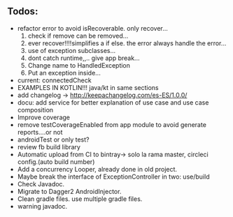 Todos:
------
*  refactor error to avoid isRecoverable. only recover...
    1. check if remove can be removed...
    2. ever recover!!!!simplifies a if else. the error always handle the error...
    3. use of exception subclasses...
    4. dont catch runtime,,.. give app break...
    5. Change name to HandledException
    6. Put an exception inside...
*  current: connectedCheck
*  EXAMPLES IN KOTLIN!!! java/kt in same sections
*  add changelog -> http://keepachangelog.com/es-ES/1.0.0/
*  docu: add service for better explanation of use case and use case composition
*  Improve coverage
*  remove testCoverageEnabled from app module to avoid generate reports....or not
*  androidTest or only test?
*  review fb build library
*  Automatic upload from CI to bintray-> solo la rama master, circleci config.(auto build number)
*  Add a concurrency Looper, already done in old project.
*  Maybe break the interface of ExceptionController in two: use/build
*  Check Javadoc.
*  Migrate to Dagger2 AndroidInjector.
*  Clean gradle files. use multiple gradle files.
*  warning javadoc.